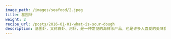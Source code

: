 ```yaml
---
image_path: /images/seafood/2.jpeg
title: 基围虾
weight: 2
recipe_url: /posts/2016-01-01-what-is-sour-dough
description: 基围虾，又称白虾、河虾，是一种常见的海鲜水产品，也是许多人喜爱的美味食材之一。基围虾具有独特的口感和鲜美的味道，适合多种烹饪方式，如清蒸、煮、炒、烤.在烹饪过程中，基围虾的肉质鲜嫩、弹牙，带有淡淡的甜味，十分美味。其独特的味道可以与各种调料搭配，增添风味。基围虾可以作为主菜或配菜，常用于海鲜拼盘、海鲜炒饭、海鲜火锅等料理，受到许多食客的喜爱。此外，基围虾富含蛋白质、矿物质和维生素，对身体健康有益。选择新鲜、无异味的基围虾，是品尝美味海鲜的不错选择。
---
```

